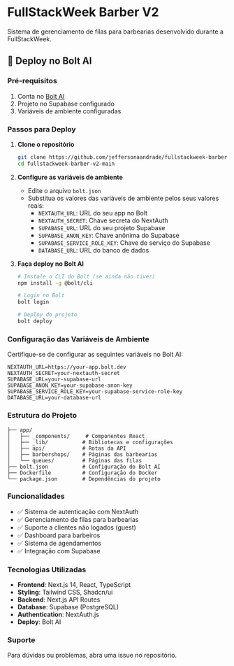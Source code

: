 # FullStackWeek Barber V2

Sistema de gerenciamento de filas para barbearias desenvolvido durante a FullStackWeek.

## 🚀 Deploy no Bolt AI

### Pré-requisitos

1. Conta no [Bolt AI](https://bolt.dev)
2. Projeto no Supabase configurado
3. Variáveis de ambiente configuradas

### Passos para Deploy

1. **Clone o repositório**
   ```bash
   git clone https://github.com/jeffersonaandrade/fullstackweek-barber-v2-main.git
   cd fullstackweek-barber-v2-main
   ```

2. **Configure as variáveis de ambiente**
   - Edite o arquivo `bolt.json`
   - Substitua os valores das variáveis de ambiente pelos seus valores reais:
     - `NEXTAUTH_URL`: URL do seu app no Bolt
     - `NEXTAUTH_SECRET`: Chave secreta do NextAuth
     - `SUPABASE_URL`: URL do seu projeto Supabase
     - `SUPABASE_ANON_KEY`: Chave anônima do Supabase
     - `SUPABASE_SERVICE_ROLE_KEY`: Chave de serviço do Supabase
     - `DATABASE_URL`: URL do banco de dados

3. **Faça deploy no Bolt AI**
   ```bash
   # Instale o CLI do Bolt (se ainda não tiver)
   npm install -g @bolt/cli
   
   # Login no Bolt
   bolt login
   
   # Deploy do projeto
   bolt deploy
   ```

### Configuração das Variáveis de Ambiente

Certifique-se de configurar as seguintes variáveis no Bolt AI:

```env
NEXTAUTH_URL=https://your-app.bolt.dev
NEXTAUTH_SECRET=your-nextauth-secret
SUPABASE_URL=your-supabase-url
SUPABASE_ANON_KEY=your-supabase-anon-key
SUPABASE_SERVICE_ROLE_KEY=your-supabase-service-role-key
DATABASE_URL=your-database-url
```

### Estrutura do Projeto

```
├── app/
│   ├── _components/     # Componentes React
│   ├── _lib/           # Bibliotecas e configurações
│   ├── api/            # Rotas da API
│   ├── barbershops/    # Páginas das barbearias
│   └── queues/         # Páginas das filas
├── bolt.json           # Configuração do Bolt AI
├── Dockerfile          # Configuração do Docker
└── package.json        # Dependências do projeto
```

### Funcionalidades

- ✅ Sistema de autenticação com NextAuth
- ✅ Gerenciamento de filas para barbearias
- ✅ Suporte a clientes não logados (guest)
- ✅ Dashboard para barbeiros
- ✅ Sistema de agendamentos
- ✅ Integração com Supabase

### Tecnologias Utilizadas

- **Frontend**: Next.js 14, React, TypeScript
- **Styling**: Tailwind CSS, Shadcn/ui
- **Backend**: Next.js API Routes
- **Database**: Supabase (PostgreSQL)
- **Authentication**: NextAuth.js
- **Deploy**: Bolt AI

### Suporte

Para dúvidas ou problemas, abra uma issue no repositório.
